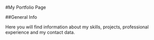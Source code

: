 #My Portfolio Page

##General Info

Here you will find information about my skills, projects, professional experience and my contact data. 